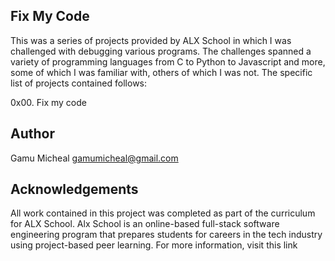 ## Fix My Code

This was a series of projects provided by ALX School in which I was challenged with debugging various programs. The challenges spanned a variety of programming languages from C to Python to Javascript and more, some of which I was familiar with, others of which I was not. The specific list of projects contained follows:

0x00. Fix my code

## Author

Gamu Micheal <gamumicheal@gmail.com>

## Acknowledgements

All work contained in this project was completed as part of the curriculum for ALX School. Alx School is an online-based full-stack software engineering program that prepares students for careers in the tech industry using project-based peer learning. For more information, visit this link
